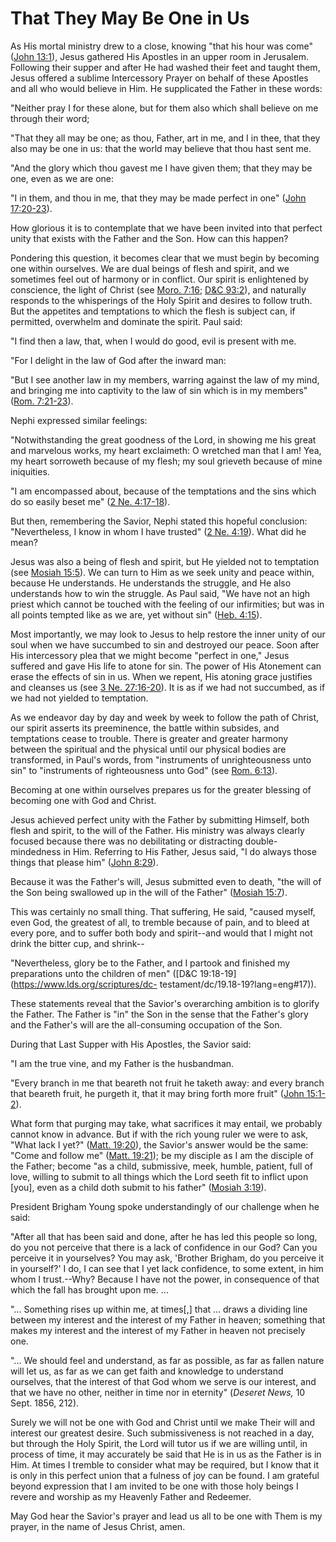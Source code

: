 # That They May Be One in Us

As His mortal ministry drew to a close, knowing "that his hour was come"
([John 13:1](https://www.lds.org/scriptures/nt/john/13.1?lang=eng#0)), Jesus
gathered His Apostles in an upper room in Jerusalem. Following their supper
and after He had washed their feet and taught them, Jesus offered a sublime
Intercessory Prayer on behalf of these Apostles and all who would believe in
Him. He supplicated the Father in these words:

"Neither pray I for these alone, but for them also which shall believe on me
through their word;

"That they all may be one; as thou, Father, art in me, and I in thee, that
they also may be one in us: that the world may believe that thou hast sent me.

"And the glory which thou gavest me I have given them; that they may be one,
even as we are one:

"I in them, and thou in me, that they may be made perfect in one" ([John
17:20-23](https://www.lds.org/scriptures/nt/john/17.20-23?lang=eng#19)).

How glorious it is to contemplate that we have been invited into that perfect
unity that exists with the Father and the Son. How can this happen?

Pondering this question, it becomes clear that we must begin by becoming one
within ourselves. We are dual beings of flesh and spirit, and we sometimes
feel out of harmony or in conflict. Our spirit is enlightened by conscience,
the light of Christ (see [Moro.
7:16](https://www.lds.org/scriptures/bofm/moro/7.16?lang=eng#15); [D&amp;C
93:2](https://www.lds.org/scriptures/dc-testament/dc/93.2?lang=eng#1)), and
naturally responds to the whisperings of the Holy Spirit and desires to follow
truth. But the appetites and temptations to which the flesh is subject can, if
permitted, overwhelm and dominate the spirit. Paul said:

"I find then a law, that, when I would do good, evil is present with me.

"For I delight in the law of God after the inward man:

"But I see another law in my members, warring against the law of my mind, and
bringing me into captivity to the law of sin which is in my members" ([Rom.
7:21-23](https://www.lds.org/scriptures/nt/rom/7.21-23?lang=eng#20)).

Nephi expressed similar feelings:

"Notwithstanding the great goodness of the Lord, in showing me his great and
marvelous works, my heart exclaimeth: O wretched man that I am! Yea, my heart
sorroweth because of my flesh; my soul grieveth because of mine iniquities.

"I am encompassed about, because of the temptations and the sins which do so
easily beset me" ([2 Ne.
4:17-18](https://www.lds.org/scriptures/bofm/2-ne/4.17-18?lang=eng#16)).

But then, remembering the Savior, Nephi stated this hopeful conclusion:
"Nevertheless, I know in whom I have trusted" ([2 Ne.
4:19](https://www.lds.org/scriptures/bofm/2-ne/4.19?lang=eng#18)). What did he
mean?

Jesus was also a being of flesh and spirit, but He yielded not to temptation
(see [Mosiah
15:5](https://www.lds.org/scriptures/bofm/mosiah/15.5?lang=eng#4)). We can
turn to Him as we seek unity and peace within, because He understands. He
understands the struggle, and He also understands how to win the struggle. As
Paul said, "We have not an high priest which cannot be touched with the
feeling of our infirmities; but was in all points tempted like as we are, yet
without sin" ([Heb.
4:15](https://www.lds.org/scriptures/nt/heb/4.15?lang=eng#14)).

Most importantly, we may look to Jesus to help restore the inner unity of our
soul when we have succumbed to sin and destroyed our peace. Soon after His
intercessory plea that we might become "perfect in one," Jesus suffered and
gave His life to atone for sin. The power of His Atonement can erase the
effects of sin in us. When we repent, His atoning grace justifies and cleanses
us (see [3 Ne.
27:16-20](https://www.lds.org/scriptures/bofm/3-ne/27.16-20?lang=eng#15)). It
is as if we had not succumbed, as if we had not yielded to temptation.

As we endeavor day by day and week by week to follow the path of Christ, our
spirit asserts its preeminence, the battle within subsides, and temptations
cease to trouble. There is greater and greater harmony between the spiritual
and the physical until our physical bodies are transformed, in Paul's words,
from "instruments of unrighteousness unto sin" to "instruments of
righteousness unto God" (see [Rom.
6:13](https://www.lds.org/scriptures/nt/rom/6.13?lang=eng#12)).

Becoming at one within ourselves prepares us for the greater blessing of
becoming one with God and Christ.

Jesus achieved perfect unity with the Father by submitting Himself, both flesh
and spirit, to the will of the Father. His ministry was always clearly focused
because there was no debilitating or distracting double-mindedness in Him.
Referring to His Father, Jesus said, "I do always those things that please
him" ([John 8:29](https://www.lds.org/scriptures/nt/john/8.29?lang=eng#28)).

Because it was the Father's will, Jesus submitted even to death, "the will of
the Son being swallowed up in the will of the Father" ([Mosiah
15:7](https://www.lds.org/scriptures/bofm/mosiah/15.7?lang=eng#6)).

This was certainly no small thing. That suffering, He said, "caused myself,
even God, the greatest of all, to tremble because of pain, and to bleed at
every pore, and to suffer both body and spirit--and would that I might not
drink the bitter cup, and shrink--

"Nevertheless, glory be to the Father, and I partook and finished my
preparations unto the children of men" ([D&amp;C
19:18-19](https://www.lds.org/scriptures/dc-
testament/dc/19.18-19?lang=eng#17)).

These statements reveal that the Savior's overarching ambition is to glorify
the Father. The Father is "in" the Son in the sense that the Father's glory
and the Father's will are the all-consuming occupation of the Son.

During that Last Supper with His Apostles, the Savior said:

"I am the true vine, and my Father is the husbandman.

"Every branch in me that beareth not fruit he taketh away: and every branch
that beareth fruit, he purgeth it, that it may bring forth more fruit" ([John
15:1-2](https://www.lds.org/scriptures/nt/john/15.1-2?lang=eng#0)).

What form that purging may take, what sacrifices it may entail, we probably
cannot know in advance. But if with the rich young ruler we were to ask, "What
lack I yet?" ([Matt.
19:20](https://www.lds.org/scriptures/nt/matt/19.20?lang=eng#19)), the
Savior's answer would be the same: "Come and follow me" ([Matt.
19:21](https://www.lds.org/scriptures/nt/matt/19.21?lang=eng#20)); be my
disciple as I am the disciple of the Father; become "as a child, submissive,
meek, humble, patient, full of love, willing to submit to all things which the
Lord seeth fit to inflict upon [you], even as a child doth submit to his
father" ([Mosiah
3:19](https://www.lds.org/scriptures/bofm/mosiah/3.19?lang=eng#18)).

President Brigham Young spoke understandingly of our challenge when he said:

"After all that has been said and done, after he has led this people so long,
do you not perceive that there is a lack of confidence in our God? Can you
perceive it in yourselves? You may ask, 'Brother Brigham, do you perceive it
in yourself?' I do, I can see that I yet lack confidence, to some extent, in
him whom I trust.--Why? Because I have not the power, in consequence of that
which the fall has brought upon me. ...

"... Something rises up within me, at times[,] that ... draws a dividing line
between my interest and the interest of my Father in heaven; something that
makes my interest and the interest of my Father in heaven not precisely one.

"... We should feel and understand, as far as possible, as far as fallen nature
will let us, as far as we can get faith and knowledge to understand ourselves,
that the interest of that God whom we serve is our interest, and that we have
no other, neither in time nor in eternity" (_Deseret News,_ 10 Sept. 1856,
212).

Surely we will not be one with God and Christ until we make Their will and
interest our greatest desire. Such submissiveness is not reached in a day, but
through the Holy Spirit, the Lord will tutor us if we are willing until, in
process of time, it may accurately be said that He is in us as the Father is
in Him. At times I tremble to consider what may be required, but I know that
it is only in this perfect union that a fulness of joy can be found. I am
grateful beyond expression that I am invited to be one with those holy beings
I revere and worship as my Heavenly Father and Redeemer.

May God hear the Savior's prayer and lead us all to be one with Them is my
prayer, in the name of Jesus Christ, amen.

